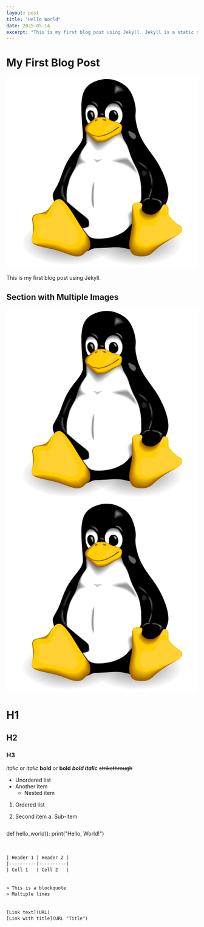 ```yaml
---
layout: post
title: "Hello World"
date: 2025-05-14
excerpt: "This is my first blog post using Jekyll. Jekyll is a static site generator that transforms your plain text into static websites and blogs."
---
```



# My First Blog Post

![Featured Image](/assets/images/rss.png)

This is my first blog post using Jekyll.

## Section with Multiple Images

<div class="image-grid">
  <img src="/assets/images/rss.png" alt="Image 1" />
  <img src="/assets/images/rss.png" alt="Image 2" />
</div>

# H1
## H2
### H3

*italic* or _italic_
**bold** or __bold__
***bold italic***
~~strikethrough~~

- Unordered list
- Another item
  - Nested item

1. Ordered list
2. Second item
   a. Sub-item

   ```python
def hello_world():
    print("Hello, World!")
```


| Header 1 | Header 2 |
|----------|----------|
| Cell 1   | Cell 2   |


> This is a blockquote
> Multiple lines


[Link text](URL)
[Link with title](URL "Title")